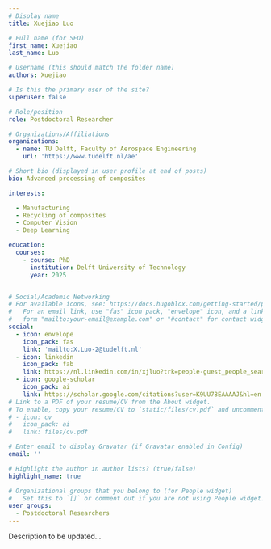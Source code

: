 ```yaml
---
# Display name
title: Xuejiao Luo

# Full name (for SEO)
first_name: Xuejiao
last_name: Luo

# Username (this should match the folder name)
authors: Xuejiao

# Is this the primary user of the site?
superuser: false

# Role/position
role: Postdoctoral Researcher

# Organizations/Affiliations
organizations:
  - name: TU Delft, Faculty of Aerospace Engineering
    url: 'https://www.tudelft.nl/ae'

# Short bio (displayed in user profile at end of posts)
bio: Advanced processing of composites

interests:

  - Manufacturing
  - Recycling of composites
  - Computer Vision
  - Deep Learning

education:
  courses:
    - course: PhD 
      institution: Delft University of Technology
      year: 2025


# Social/Academic Networking
# For available icons, see: https://docs.hugoblox.com/getting-started/page-builder/#icons
#   For an email link, use "fas" icon pack, "envelope" icon, and a link in the
#   form "mailto:your-email@example.com" or "#contact" for contact widget.
social:
  - icon: envelope
    icon_pack: fas
    link: 'mailto:X.Luo-2@tudelft.nl'
  - icon: linkedin
    icon_pack: fab
    link: https://nl.linkedin.com/in/xjluo?trk=people-guest_people_search-card
  - icon: google-scholar
    icon_pack: ai
    link: https://scholar.google.com/citations?user=K9UU78EAAAAJ&hl=en
# Link to a PDF of your resume/CV from the About widget.
# To enable, copy your resume/CV to `static/files/cv.pdf` and uncomment the lines below.
# - icon: cv
#   icon_pack: ai
#   link: files/cv.pdf

# Enter email to display Gravatar (if Gravatar enabled in Config)
email: ''

# Highlight the author in author lists? (true/false)
highlight_name: true

# Organizational groups that you belong to (for People widget)
#   Set this to `[]` or comment out if you are not using People widget.
user_groups:
  - Postdoctoral Researchers
---
```


Description to be updated...
